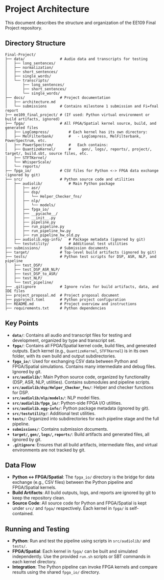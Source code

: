 # Project Architecture

This document describes the structure and organization of the EE109 Final Project repository.

## Directory Structure

```
Final-Project/
├── data/                # Audio data and transcripts for testing
│   ├── long_sentences/
│   ├── normalization/
│   ├── short_sentences/
│   ├── single_words/
│   └── transcripts/
│       ├── long_sentences/
│       ├── short_sentences/
│       └── single_words/
├── docs/                # Project documentation
│   ├── architecture.md
│   └── submissions      # Contains milestone 1 submission and Fi=fnal report
├── ee109_final_project/ # (If used: Python virtual environment or build artifacts, ignored)
├── fpga/                # All FPGA/Spatial kernel source, build, and generated files
│   ├── LogCompress/         # Each kernel has its own directory:
│   ├── MelFilterbank/       #   - LogCompress, MelFilterbank, PowerSpectrum, etc.
│   ├── PowerSpectrum/       #   Each contains:
│   ├── QuantizeKernel/      #     gen/, logs/, reports/, project/, target/, build.sbt, source files, etc.
│   ├── STFTKernel/
│   └── WhisperScale/
│   └── reports/            
├── fpga_io/             # CSV files for Python <-> FPGA data exchange (ignored by git)
├── src/                 # Python source code and utilities
│   ├── audiolib/            # Main Python package
│   │   ├── asr/
│   │   ├── dsp/
│   │   │   └── Helper_Checker_fns/
│   │   ├── nlp/
│   │   │   └── models/
│   │   ├── fpga_io/
│   │   ├── __pycache__/
│   │   ├── __init__.py
│   │   ├── pipeline.py
│   │   ├── run_pipeline.py
│   │   ├── run_pipeline_hw.py
│   │   ├── run_pipeline_hw_old.py
│   ├── audiolib.egg-info/   # Package metadata (ignored by git)
│   └── testutility/         # Additional test utilities
├── submissions/         # Submission documents
├── target/              # Top-level build artifacts (ignored by git)
├── tests/               # Python test scripts for DSP, ASR, NLP, and pipeline
│   ├── test_DSP/
│   ├── test_DSP_ASR_NLP/
│   ├── test_DSP_to_ASR/
│   ├── test_NLP/
│   └── test_pipeline/
├── .gitignore           # Ignore rules for build artifacts, data, and IDE files
├── project_proposal.md  # Project proposal document
├── pyproject.toml       # Python project configuration
├── README.md            # Project overview and instructions
├── requirements.txt     # Python dependencies
```

## Key Points

- **`data/`**: Contains all audio and transcript files for testing and development, organized by type and transcript set.
- **`fpga/`**: Contains all FPGA/Spatial kernel code, build files, and generated outputs. Each kernel (e.g., `QuantizeKernel`, `STFTKernel`) is in its own folder, with its own build and output subdirectories.
- **`fpga_io/`**: Used for exchanging CSV data between Python and FPGA/Spatial simulations. Contains many intermediate and debug files. Ignored by git.
- **`src/audiolib/`**: Main Python source code, organized by functionality (DSP, ASR, NLP, utilities). Contains submodules and pipeline scripts.
- **`src/audiolib/dsp/Helper_Checker_fns/`**: Helper and checker functions for DSP.
- **`src/audiolib/nlp/models/`**: NLP model files.
- **`src/audiolib/fpga_io/`**: Python-side FPGA I/O utilities.
- **`src/audiolib.egg-info/`**: Python package metadata (ignored by git).
- **`src/testutility/`**: Additional test utilities.
- **`tests/`**: Organized into subdirectories for each pipeline stage and the full pipeline.
- **`submissions/`**: Contains submission documents.
- **`target/`, `gen/`, `logs/`, `reports/`**: Build artifacts and generated files, all ignored by git.
- **`.gitignore`**: Ensures that all build artifacts, intermediate files, and virtual environments are not tracked by git.

## Data Flow

- **Python ↔ FPGA/Spatial**: The `fpga_io/` directory is the bridge for data exchange (e.g., CSV files) between the Python pipeline and FPGA/Spatial kernels.
- **Build Artifacts**: All build outputs, logs, and reports are ignored by git to keep the repository clean.
- **Source Code**: All source code for Python and FPGA/Spatial is kept under `src/` and `fpga/` respectively. Each kernel in `fpga/` is self-contained.

## Running and Testing

- **Python**: Run and test the pipeline using scripts in `src/audiolib/` and `tests/`.
- **FPGA/Spatial**: Each kernel in `fpga/` can be built and simulated independently. Use the provided `run.sh` scripts or SBT commands in each kernel directory.
- **Integration**: The Python pipeline can invoke FPGA kernels and compare results using the shared `fpga_io/` directory.